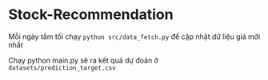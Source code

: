 # Stock-Recommendation

Mỗi ngày tầm tối chạy ```python src/data_fetch.py``` để cập nhật dữ liệu giá mới nhất

Chạy python main.py sẽ ra kết quả dự đoán ở ```datasets/prediction_target.csv```

